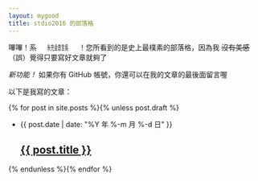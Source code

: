 ```yaml
---
layout: mygood
title: stdio2016 的部落格
---
```

嗶嗶！系<span id="系統錯誤" style="display:inline-block;  transform:scalex(0.5);"><span>糸</span>充<span>金</span>昔<span>言</span>吳</span>！您所看到的是史上最樸素的部落格，因為我 ~~沒有美感~~（誤）覺得只要寫好文章就夠了

<script>
var s = 系統錯誤.parentNode.style;
var prefixes = ["transform", "msTransform", "MozTransform", "WebkitTransform", "OTransform"];
for (var i = 0; i < prefixes.length; i++) {
  if (s[prefixes[i]] !== undefined) {
    系統錯誤.className += " supports-transform";
    break;
  }
}
</script>

*新功能！* 如果你有 GitHub 帳號，你還可以在我的文章的最後面留言喔

以下是我寫的文章：

{% for post in site.posts %}{% unless post.draft %}
- <span class="post-meta">{{ post.date | date: "%Y 年 %-m 月 %-d 日" }}</span>
  <h2 class="post-title"><a href="{{ post.url | prepend: site.baseurl }}">{{ post.title }}</a></h2>
{% endunless %}{% endfor %}
